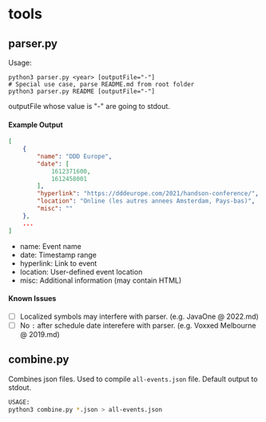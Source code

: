 # tools
## parser.py
Usage:
```
python3 parser.py <year> [outputFile="-"]
# Special use case, parse README.md from root folder
python3 parser.py README [outputFile="-"]
```
outputFile whose value is "-" are going to stdout.

#### Example Output
```json
[
	{
		"name": "DDD Europe",
		"date": [
			1612371600,
			1612458001
		],
		"hyperlink": "https://dddeurope.com/2021/handson-conference/",
		"location": "Online (les autres annees Amsterdam, Pays-bas)",
		"misc": ""
	},
	...
]
```
 - name: Event name
 - date: Timestamp range
 - hyperlink: Link to event
 - location: User-defined event location
 - misc: Additional information (may contain HTML)

#### Known Issues
 - [ ] Localized symbols may interfere with parser. (e.g. JavaOne @ 2022.md)
 - [ ] No `:` after schedule date interefere with parser. (e.g. Voxxed Melbourne @ 2019.md)

## combine.py
Combines json files. Used to compile `all-events.json` file. Default output to stdout.
```sh
USAGE:
python3 combine.py *.json > all-events.json
```
